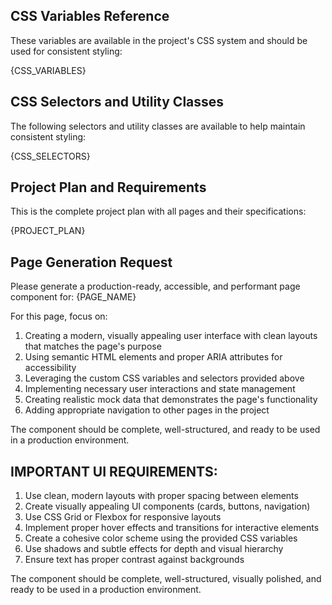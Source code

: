 ## CSS Variables Reference
These variables are available in the project's CSS system and should be used for consistent styling:

{CSS_VARIABLES}

## CSS Selectors and Utility Classes
The following selectors and utility classes are available to help maintain consistent styling:

{CSS_SELECTORS}

## Project Plan and Requirements
This is the complete project plan with all pages and their specifications:

{PROJECT_PLAN}

## Page Generation Request

Please generate a production-ready, accessible, and performant page component for: {PAGE_NAME}

For this page, focus on:
1. Creating a modern, visually appealing user interface with clean layouts that matches the page's purpose
2. Using semantic HTML elements and proper ARIA attributes for accessibility
3. Leveraging the custom CSS variables and selectors provided above
4. Implementing necessary user interactions and state management
5. Creating realistic mock data that demonstrates the page's functionality
6. Adding appropriate navigation to other pages in the project

The component should be complete, well-structured, and ready to be used in a production environment.
## IMPORTANT UI REQUIREMENTS:
1. Use clean, modern layouts with proper spacing between elements
2. Create visually appealing UI components (cards, buttons, navigation)
3. Use CSS Grid or Flexbox for responsive layouts
4. Implement proper hover effects and transitions for interactive elements
5. Create a cohesive color scheme using the provided CSS variables
6. Use shadows and subtle effects for depth and visual hierarchy
7. Ensure text has proper contrast against backgrounds

The component should be complete, well-structured, visually polished, and ready to be used in a production environment.
